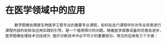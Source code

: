 # 在医学领域中的应用

        数字图像处理是生物医学工程专业的重要专业课程，如何在这门课程中针对专业背景进行课程内容的安排及应用实践的引导，是一个值得探讨的问题。随着医学成像设备的完善及进步，医学图像处理技术已经成为 医疗诊断技术中必不可少的重要部分。常见的应用有三个方面：

